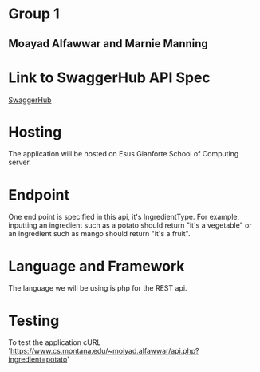# Group 1
## Moayad Alfawwar and Marnie Manning 

# Link to SwaggerHub API Spec

[SwaggerHub](https://app.swaggerhub.com/apis/Dmoayad/ingretype/1.0.0)

# Hosting

The application will be hosted on Esus Gianforte School of Computing server.

# Endpoint

One end point is specified in this api, it's IngredientType. For example, inputting an ingredient such as a potato should return "it's a vegetable" or an ingredient such as mango should return "it's a fruit".

# Language and Framework

The language we will be using is php for the REST api.

# Testing

To test the application cURL 'https://www.cs.montana.edu/~moiyad.alfawwar/api.php?ingredient=potato'
